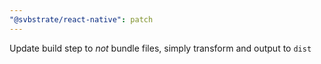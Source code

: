 ```yaml
---
"@svbstrate/react-native": patch
---
```


Update build step to _not_ bundle files, simply transform and output to `dist`
